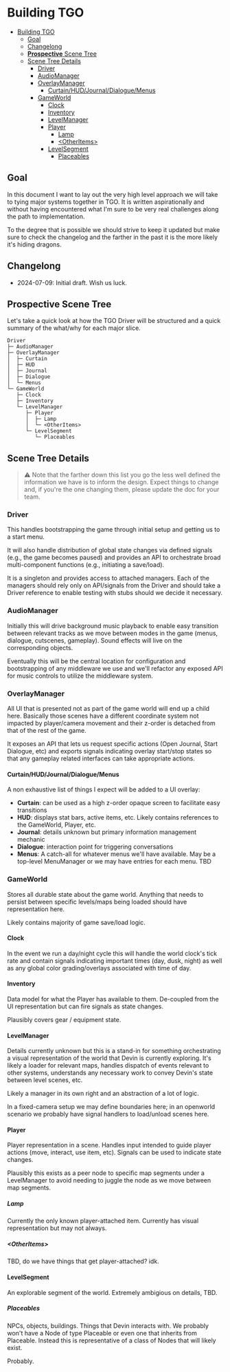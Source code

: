 # Building TGO

- [Building TGO](#building-tgo)
  - [Goal](#goal)
  - [Changelong](#changelong)
  - [**Prospective** Scene Tree](#prospective-scene-tree)
  - [Scene Tree Details](#scene-tree-details)
    - [Driver](#driver)
    - [AudioManager](#audiomanager)
    - [OverlayManager](#overlaymanager)
      - [Curtain/HUD/Journal/Dialogue/Menus](#curtainhudjournaldialoguemenus)
    - [GameWorld](#gameworld)
      - [Clock](#clock)
      - [Inventory](#inventory)
      - [LevelManager](#levelmanager)
      - [Player](#player)
        - [Lamp](#lamp)
        - [\<OtherItems\>](#otheritems)
      - [LevelSegment](#levelsegment)
        - [Placeables](#placeables)

## Goal
In this document I want to lay out the very high level approach we will take to
tying major systems together in TGO. It is written aspirationally and without
having encountered what I'm sure to be very real challenges along the path to
implementation.

To the degree that is possible we should strive to keep it updated but make
sure to check the changelog and the farther in the past it is the more likely
it's hiding dragons.

## Changelong
- 2024-07-09: Initial draft. Wish us luck.

## **Prospective** Scene Tree

Let's take a quick look at how the TGO Driver will be structured and a quick
summary of the what/why for each major slice.

```
Driver
├─ AudioManager
├─ OverlayManager
│  ├─ Curtain
│  ├─ HUD
│  ├─ Journal
│  ├─ Dialogue
│  └─ Menus
└─ GameWorld
   ├─ Clock
   ├─ Inventory
   └─ LevelManager
      ├─ Player
      │  ├─ Lamp
      │  └─ <OtherItems>
      └─ LevelSegment
         └─ Placeables
```

## Scene Tree Details

> :warning: Note that the farther down this list you go the less
> well defined the information we have is to inform the design.
> Expect things to change and, if you're the one changing them,
> please update the doc for your team.

### Driver

This handles bootstrapping the game through initial setup and getting us to a
start menu.

It will also handle distribution of global state changes via defined signals
(e.g., the game becomes paused) and provides an API to orchestrate broad multi-component
functions (e.g., initiating a save/load).

It is a singleton and provides access to attached managers. Each of the managers
should rely only on API/signals from the Driver and should take a Driver reference
to enable testing with stubs should we decide it necessary.

### AudioManager

Initially this will drive background music playback to enable easy transition
between relevant tracks as we move between modes in the game (menus,
dialogue, cutscenes, gameplay). Sound effects will live on the corresponding
objects.

Eventually this will be the central location for configuration and bootstrapping
of any middleware we use and we'll refactor any exposed API for music controls to
utilize the middleware system.

### OverlayManager

All UI that is presented not as part of the game world will end up a child here.
Basically those scenes have a different coordinate system not impacted by player/camera
movement and their z-order is detached from that of the rest of the game.

It exposes an API that lets us request specific actions (Open Journal, Start Dialogue,
etc) and exports signals indicating overlay start/stop states so that any gameplay
related interfaces can take appropriate actions.

#### Curtain/HUD/Journal/Dialogue/Menus

A non exhaustive list of things I expect will be added to a UI overlay:

- **Curtain**: can be used as a high z-order opaque screen to facilitate easy transitions
- **HUD**: displays stat bars, active items, etc. Likely contains references to the GameWorld, Player, etc.
- **Journal**: details unknown but primary information management mechanic
- **Dialogue**: interaction point for triggering conversations
- **Menus**: A catch-all for whatever menus we'll have available. May be a top-level MenuManager or we may have entries for each menu. TBD

### GameWorld

Stores all durable state about the game world. Anything that needs to persist
between specific levels/maps being loaded should have representation here.

Likely contains majority of game save/load logic.

#### Clock

In the event we run a day/night cycle this will handle the world clock's tick
rate and contain signals indicating important times (day, dusk, night) as well
as any global color grading/overlays associated with time of day.

#### Inventory

Data model for what the Player has available to them. De-coupled from the UI
representation but can fire signals as state changes.

Plausibly covers gear / equipment state.

#### LevelManager

Details currently unknown but this is a stand-in for something orchestrating
a visual representation of the world that Devin is currently exploring. It's
likely a loader for relevant maps, handles dispatch of events relevant to other
systems, understands any necessary work to convey Devin's state between level
scenes, etc.

Likely a manager in its own right and an abstraction of a lot of logic.

In a fixed-camera setup we may define boundaries here; in an openworld scenario we
probably have signal handlers to load/unload scenes here.

#### Player

Player representation in a scene. Handles input intended to guide player actions
(move, interact, use item, etc). Signals can be used to indicate state changes.

Plausibly this exists as a peer node to specific map segments under a LevelManager
to avoid needing to juggle the node as we move between map segments.

##### Lamp

Currently the only known player-attached item. Currently has visual representation
but may not always.

##### &lt;OtherItems&gt;

TBD, do we have things that get player-attached? idk.

#### LevelSegment

An explorable segment of the world. Extremely ambigious on details, TBD.

##### Placeables

NPCs, objects, buildings. Things that Devin interacts with. We probably
won't have a Node of type Placeable or even one that inherits from
Placeable. Instead this is representative of a class of Nodes that will
likely exist.

Probably.

